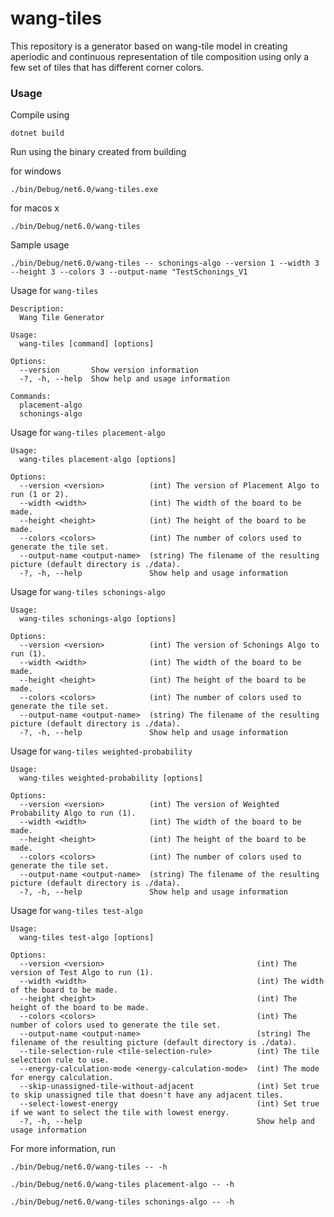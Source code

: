 # wang-tiles

This repository is a generator based on wang-tile model in creating aperiodic and continuous representation of tile composition using only a few set of tiles that has different corner colors. 

### Usage
Compile using 

```dotnet build```

Run using the binary created from building

for windows

```./bin/Debug/net6.0/wang-tiles.exe```

for macos x

```./bin/Debug/net6.0/wang-tiles```

Sample usage

```./bin/Debug/net6.0/wang-tiles -- schonings-algo --version 1 --width 3 --height 3 --colors 3 --output-name "TestSchonings_V1```

Usage for ```wang-tiles```
```
Description:
  Wang Tile Generator

Usage:
  wang-tiles [command] [options]

Options:
  --version       Show version information
  -?, -h, --help  Show help and usage information

Commands:
  placement-algo
  schonings-algo
```


Usage for ```wang-tiles placement-algo```
```
Usage:
  wang-tiles placement-algo [options]

Options:
  --version <version>          (int) The version of Placement Algo to run (1 or 2).
  --width <width>              (int) The width of the board to be made.
  --height <height>            (int) The height of the board to be made.
  --colors <colors>            (int) The number of colors used to generate the tile set.
  --output-name <output-name>  (string) The filename of the resulting picture (default directory is ./data).
  -?, -h, --help               Show help and usage information
```


Usage for ```wang-tiles schonings-algo```
```
Usage:
  wang-tiles schonings-algo [options]

Options:
  --version <version>          (int) The version of Schonings Algo to run (1).
  --width <width>              (int) The width of the board to be made.
  --height <height>            (int) The height of the board to be made.
  --colors <colors>            (int) The number of colors used to generate the tile set.
  --output-name <output-name>  (string) The filename of the resulting picture (default directory is ./data).
  -?, -h, --help               Show help and usage information
```


Usage for ```wang-tiles weighted-probability```
```
Usage:
  wang-tiles weighted-probability [options]

Options:
  --version <version>          (int) The version of Weighted Probability Algo to run (1).
  --width <width>              (int) The width of the board to be made.
  --height <height>            (int) The height of the board to be made.
  --colors <colors>            (int) The number of colors used to generate the tile set.
  --output-name <output-name>  (string) The filename of the resulting picture (default directory is ./data).
  -?, -h, --help               Show help and usage information
```


Usage for ```wang-tiles test-algo```
```
Usage:
  wang-tiles test-algo [options]

Options:
  --version <version>                                  (int) The version of Test Algo to run (1).
  --width <width>                                      (int) The width of the board to be made.
  --height <height>                                    (int) The height of the board to be made.
  --colors <colors>                                    (int) The number of colors used to generate the tile set.
  --output-name <output-name>                          (string) The filename of the resulting picture (default directory is ./data).
  --tile-selection-rule <tile-selection-rule>          (int) The tile selection rule to use.
  --energy-calculation-mode <energy-calculation-mode>  (int) The mode for energy calculation.
  --skip-unassigned-tile-without-adjacent              (int) Set true to skip unassigned tile that doesn't have any adjacent tiles.
  --select-lowest-energy                               (int) Set true if we want to select the tile with lowest energy.
  -?, -h, --help                                       Show help and usage information
```

For more information, run

```./bin/Debug/net6.0/wang-tiles -- -h```

```./bin/Debug/net6.0/wang-tiles placement-algo -- -h```

```./bin/Debug/net6.0/wang-tiles schonings-algo -- -h```